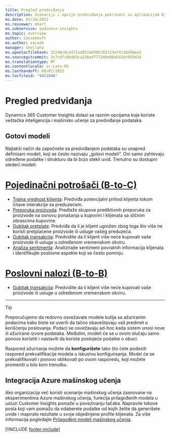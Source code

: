 ```yaml
---
title: Pregled predviđanja
description: Scenariji i opcije predviđanja pokriveni su aplikacijom Dynamics 365 Customer Insights.
ms.date: 03/24/2022
ms.reviewer: mhart
ms.subservice: audience-insights
ms.topic: overview
author: zacookmsft
ms.author: zacook
manager: shellyha
ms.openlocfilehash: 32240c8c43751d8514d38b392f23ef4138d50ee2
ms.sourcegitcommit: 3c7cdfc8bd83ca236e4777240e08a541dc955d34
ms.translationtype: MT
ms.contentlocale: sr-Latn-RS
ms.lasthandoff: 09/07/2022
ms.locfileid: "9411848"
---
```

# <a name="predictions-overview"></a>Pregled predviđanja

Dynamics 365 Customer Insights dolazi sa raznim opcijama koje koriste veštačka inteligencija i mašinsko učenje za predviđanje podataka. 

## <a name="out-of-box-models"></a>Gotovi modeli

Najlakši način da započnete sa predviđanjem podataka su unapred definisani modeli, koji se često nazivaju „gotovi modeli“. Oni samo zahtevaju određene podatke i strukturu da bi brzo stekli uvid. Trenutno su dostupni sledeći modeli: 

# <a name="individual-consumers-b-to-c"></a>[Pojedinačni potrošači (B-to-C)](#tab/b2c)

- [Trajna vrednost klijenta](predict-customer-lifetime-value.md): Predviđa potencijalni prihod klijenta tokom čitave interakcije sa preduzećem.
- [Preporuka proizvoda](predict-product-recommendation.md): Predlaže skupove prediktivnih preporuka za proizvode na osnovu ponašanja u kupovini i klijenata sa sličnim obrascima kupovine.
- [Gubitak pretplate](predict-subscription-churn.md): Predviđa da li je klijent ugrožen zbog toga što više ne koristi pretplaćene proizvode ili usluge vašeg preduzeća.
- [Gubitak transakcija](predict-transactional-churn.md): Predvidite da li klijent više neće kupovati vaše proizvode ili usluge u određenom vremenskom okviru.
- [Analiza sentimenta](sentiment-analysis.md): Analizirajte sentiment povratnih informacija klijenata i identifikujte poslovne aspekte koji se često pominju.

# <a name="business-accounts-b-to-b"></a>[Poslovni nalozi (B-to-B)](#tab/b2b)

- [Gubitak transakcija](predict-transactional-churn.md): Predvidite da li klijent više neće kupovati vaše proizvode ili usluge u određenom vremenskom okviru.

---

> [!TIP]
> Preporučujemo da redovno osvežavate modele kutija sa ažuriranim podacima kako biste se uverili da tačno obaveštavaju vaš predmet o korišćenju poslovanja. Podaci se osvežavaju ad-hoc kada sistem unosi nove ili ažurirane izvore podataka. Međutim, modeli će se u ovom slučaju samo ponovo koristiti i nastaviti da koriste postojeće podatke o obuci.
>
> Raspored ažuriranja možete da **konfigurišete** tako što ćete podesiti raspored prekvalifikacije modela u iskustvu konfigurisanja. Model će se prekvalifikovati i ponovo oblikovati po ovom rasporedu, koji možete promeniti u bilo kom trenutku.

## <a name="azure-machine-learning-integration"></a>Integracija Azure mašinskog učenja

Ako organizacija već koristi scenarije mašinskog učenja zasnovane na eksperimentima Azure mašinskog učenja, funkcija prilagođenih modela u usluzi Customer Insights pomaže u povezivanju tačaka. Napravite tokove posla koji vam pomažu da odaberete podatke od kojih želite da generišete uvide i mapirate rezultate u svoje objedinjene profile klijenata. Za više informacija pogledajte [Prilagođeni modeli mašinskog učenja](custom-models.md).

[!INCLUDE [footer-include](includes/footer-banner.md)]
